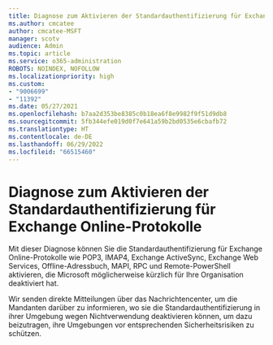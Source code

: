 ```yaml
---
title: Diagnose zum Aktivieren der Standardauthentifizierung für Exchange Online-Protokolle
ms.author: cmcatee
author: cmcatee-MSFT
manager: scotv
audience: Admin
ms.topic: article
ms.service: o365-administration
ROBOTS: NOINDEX, NOFOLLOW
ms.localizationpriority: high
ms.custom:
- "9006699"
- "11392"
ms.date: 05/27/2021
ms.openlocfilehash: b7aa2d353be8385c0b18ea6f8e9982f9f51d9db8
ms.sourcegitcommit: 5fb344efe019d0f7e641a59b2bd0535e6cbafb72
ms.translationtype: HT
ms.contentlocale: de-DE
ms.lasthandoff: 06/29/2022
ms.locfileid: "66515460"
---
```

# <a name="diagnostic-to-enable-basic-authentication-for-exchange-online-protocols"></a>Diagnose zum Aktivieren der Standardauthentifizierung für Exchange Online-Protokolle

Mit dieser Diagnose können Sie die Standardauthentifizierung für Exchange Online-Protokolle wie POP3, IMAP4, Exchange ActiveSync, Exchange Web Services, Offline-Adressbuch, MAPI, RPC und Remote-PowerShell aktivieren, die Microsoft möglicherweise kürzlich für Ihre Organisation deaktiviert hat. 

Wir senden direkte Mitteilungen über das Nachrichtencenter, um die Mandanten darüber zu informieren, wo sie die Standardauthentifizierung in ihrer Umgebung wegen Nichtverwendung deaktivieren können, um dazu beizutragen, ihre Umgebungen vor entsprechenden Sicherheitsrisiken zu schützen.